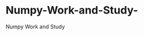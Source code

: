  # Numpy-Work-and-Study-
Numpy Work and Study 
                
                
                                  
                                  
                                                                                              
                                   
